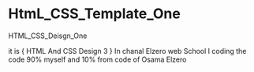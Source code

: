 # HtmL_CSS_Template_One
HTML_CSS_Deisgn_One

it is { HTML And CSS Design 3 } In chanal Elzero web School
I coding  the code 90% myself
and 10% from code of Osama Elzero

